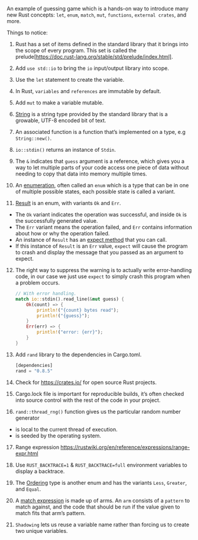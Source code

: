 An example of guessing game which is a hands-on way to introduce many new Rust concepts: `let`, `enum`, `match`, `mut`, `functions`, `external crates`, and more. 

Things to notice:

1. Rust has a set of items defined in the standard library that it brings into the scope of every program. This set is called the prelude[https://doc.rust-lang.org/stable/std/prelude/index.html].

2. Add `use std::io` to bring the `io` input/output library into scope.

3. Use the `let` statement to create the variable.

4. In Rust, `variables` and `references` are immutable by default.

5. Add `mut` to make a variable mutable.

6. [String](https://doc.rust-lang.org/stable/std/string/struct.String.html) is a string type provided by the standard library that is a growable, UTF-8 encoded bit of text.

7. An associated function is a function that’s implemented on a type, e.g `String::new()`.

8. `io::stdin()` returns an instance of `Stdin`.

9. The `&` indicates that `guess` argument is a reference, which gives you a way to let multiple parts of your code access one piece of data without needing to copy that data into memory multiple times.

10. An [enumeration](https://doc.rust-lang.org/stable/book/ch06-00-enums.html), often called an `enum` which is a type that can be in one of multiple possible states, each possible state is called a variant.

11. [Result](https://doc.rust-lang.org/stable/std/result/enum.Result.html) is an enum, with variants `Ok` and `Err`.
  - The `Ok` variant indicates the operation was successful, and inside `Ok` is the successfully generated value. 
  - The `Err` variant means the operation failed, and `Err` contains information about how or why the operation failed.
  - An instance of `Result` has an [expect method](https://doc.rust-lang.org/stable/std/result/enum.Result.html#method.expect) that you can call.
  - If this instance of `Result` is an `Err` value, `expect` will cause the program to crash and display the message that you passed as an argument to expect.

12. The right way to suppress the warning is to actually write error-handling code, in our case we just use `expect` to simply crash this program when a problem occurs.
    ```rust
    // With error handling.
    match io::stdin().read_line(&mut guess) {
        Ok(count) => {
            println!("{count} bytes read");
            println!("{guess}");
        }
        Err(err) => {
            println!("error: {err}");
        }
    }
    ```

13. Add `rand` library to the dependencies in Cargo.toml.
    ```rust
    [dependencies]
    rand = "0.8.5"
    ```
    
14. Check for https://crates.io/ for open source Rust projects.

15. Cargo.lock file is important for reproducible builds, it’s often checked into source control with the rest of the code in your project.

16. `rand::thread_rng()` function gives us the particular random number generator
   - is local to the current thread of execution.
   - is seeded by the operating system.

17. Range expression https://rustwiki.org/en/reference/expressions/range-expr.html

18. Use `RUST_BACKTRACE=1` & `RUST_BACKTRACE=full` environment variables to display a backtrace.

19. The [Ordering](https://doc.rust-lang.org/stable/std/cmp/enum.Ordering.html) type is another enum and has the variants `Less`, `Greater`, and `Equal`.

20. A [match expression](https://doc.rust-lang.org/stable/book/ch06-02-match.html) is made up of arms. An `arm` consists of a `pattern` to match against, and the code that should be run if the value given to match fits that arm’s pattern. 

21. `Shadowing` lets us reuse a variable name rather than forcing us to create two unique variables.

